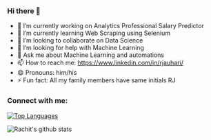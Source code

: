 ### Hi there 👋

<!--
**rachitj/rachitj** is a ✨ _special_ ✨ repository because its `README.md` (this file) appears on your GitHub profile.
-->

- 🔭 I’m currently working on Analytics Professional Salary Predictor
- 🌱 I’m currently learning Web Scraping using Selenium
- 👯 I’m looking to collaborate on Data Science
- 🤔 I’m looking for help with Machine Learning
- 💬 Ask me about Machine Learning and automations
- 📫 How to reach me: https://www.linkedin.com/in/rjauhari/
- 😄 Pronouns: him/his
- ⚡ Fun fact: All my family members have same initials RJ

### Connect with me:

[![Top Languages](https://github-readme-stats.vercel.app/api/top-langs/?username=rachitj&layout=compact&theme=radical)](https://github.com/rachitj/github-readme-stats)

![Rachit's github stats](https://github-readme-stats.vercel.app/api?username=rachitj&show_icons=true&theme=radical)

